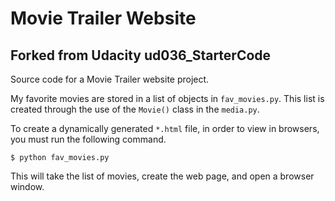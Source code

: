 # Movie Trailer Website
## Forked from Udacity ud036_StarterCode

Source code for a Movie Trailer website project.

My favorite movies are stored in a list of objects in `fav_movies.py`.  This 
list is created through the use of the `Movie()` class in the `media.py`.

To create a dynamically generated `*.html` file, in order to view in browsers, 
you must run the following command.

`$ python fav_movies.py`

This will take the list of movies, create the web page, and open a browser window.


